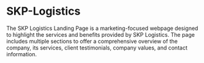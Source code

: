 # SKP-Logistics
The SKP Logistics Landing Page is a marketing-focused webpage designed to highlight the services and benefits provided by SKP Logistics. The page includes multiple sections to offer a comprehensive overview of the company, its services, client testimonials, company values, and contact information.
